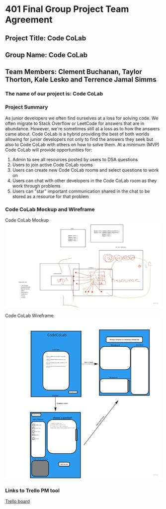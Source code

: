 # 401 Final Group Project Team Agreement

## Project Title: Code CoLab

## Group Name: Code CoLab

## Team Members: Clement Buchanan, Taylor Thorton, Kale Lesko and Terrence Jamal Simms

### The name of our project is: Code CoLab

### Project Summary

As junior developers we often find ourselves at a loss for solving code. We often migrate to Stack Overflow or LeetCode for answers that are in abundance. However, we're sometimes still at a loss as to how the answers came about. Code CoLab is a hybrid providing the best of both worlds allowing for junior developers not only to find the answers they seek but also to Code CoLab with others on how to solve them. At a minimum (MVP) Code CoLab will provide opportunities for:

1. Admin to see all resources posted by users to DSA questions
1. Users to join active Code CoLab rooms
1. Users can create new Code CoLab rooms and select questions to work on
1. Users can chat with other developers in the Code CoLab room as they work through problems
1. Users can "star" important communication shared in the chat to be stored as a resource for that problem

### Code CoLab Mockup and Wireframe

Code CoLab Mockup
![Code CoLab Mockup](assets/Code_CoLab_Mockup.jpg)

Code CoLab Wireframe
![Code CoLab Wireframe](assets/Code_CoLab_Wireframe.jpg)

### Links to Trello PM tool

[Trello board](https://trello.com/b/N2BCOzKw/code-colab)
